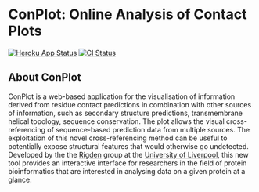 # ConPlot: Online Analysis of Contact Plots

[![Heroku App Status](http://heroku-shields.herokuapp.com/random-cheesecake)](https://random-cheesecake.herokuapp.com)
[![CI Status](https://travis-ci.com/rigdenlab/conplot.svg?branch=master)](https://travis-ci.com/rigdenlab/conplot)

## About ConPlot


ConPlot is a web-based application for the visualisation of information
derived from residue contact predictions in combination with other
sources of information, such as secondary structure predictions,
transmembrane helical topology, sequence conservation. The plot allows
the visual cross-referencing of sequence-based prediction data from
multiple sources. The exploitation of this novel cross-referencing
method can be useful to potentially expose structural features that
would otherwise go undetected. Developed by the the
[Rigden](https://github.com/rigdenlab) group at the [University of
Liverpool](https://www.liverpool.ac.uk/), this new tool provides an
interactive interface for researchers in the field of protein
bioinformatics that are interested in analysing data on a given protein
at a glance.
